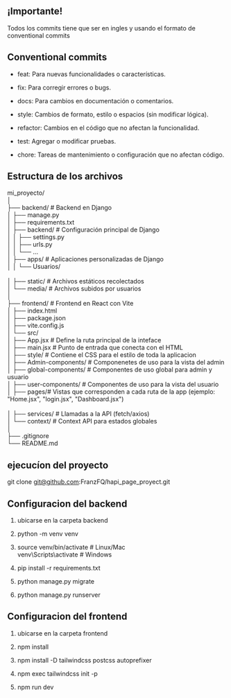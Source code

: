 ## ¡Importante!
Todos los commits tiene que ser en ingles y usando el formato de conventional commits

## Conventional commits
- feat: Para nuevas funcionalidades o características. <br/>

- fix: Para corregir errores o bugs. <br/>

- docs: Para cambios en documentación o comentarios. <br/>

- style: Cambios de formato, estilo o espacios (sin modificar lógica). <br/>

- refactor: Cambios en el código que no afectan la funcionalidad. <br/>

- test: Agregar o modificar pruebas. <br/>

- chore: Tareas de mantenimiento o configuración que no afectan código. <br/>

## Estructura de los archivos

mi_proyecto/ <br/>
│ <br/>
├── backend/                # Backend en Django <br/>
│   ├── manage.py <br/>
│   ├── requirements.txt <br/>
│   ├── backend/            # Configuración principal de Django <br/>
│   │   ├── settings.py <br/>
│   │   ├── urls.py <br/>
│   │   └── ... <br/>
│   ├── apps/               # Aplicaciones personalizadas de Django <br/>
│   │   └── Usuarios/<br/>       
│   ├── static/             # Archivos estáticos recolectados <br/>
│   └── media/              # Archivos subidos por usuarios <br/>
│ <br/>
├── frontend/               # Frontend en React con Vite <br/>
│   ├── index.html <br/>
│   ├── package.json <br/>
│   ├── vite.config.js <br/>
│   └── src/ <br/>
│       ├── App.jsx # Define la ruta principal de la inteface <br/> 
│       ├── main.jsx # Punto de entrada que conecta con el HTML<br/>
│       ├── style/ # Contiene el CSS para el estilo de toda la aplicacion<br/> 
│       ├── Admin-components/ # Componenetes de uso para la vista del admin<br/>
│       ├── global-components/ # Componentes de uso global para admin y usuario<br/> 
│       ├── user-components/ # Componentes de uso para la vista del usuario<br/> 
│       ├── pages/# Vistas que corresponden a cada ruta de la app (ejemplo: "Home.jsx", "login.jsx", "Dashboard.jsx")<br/>    
│       ├── services/       # Llamadas a la API (fetch/axios) <br/>
│       └── context/        # Context API para estados globales <br/>
│ <br/>
├── .gitignore <br/>
└── README.md <br/>

## ejecucíon del proyecto

git clone git@github.com:FranzFQ/hapi_page_proyect.git

## Configuracion del backend
1. ubicarse en la carpeta backend <br/>

2. python -m venv venv <br/>

3. source venv/bin/activate   # Linux/Mac <br/> 
venv\Scripts\activate      # Windows <br/>

5. pip install -r requirements.txt <br/>

6. python manage.py migrate <br/>

7. python manage.py runserver <br/>

## Configuracion del frontend
1. ubicarse en la carpeta frontend

2. npm install

3. npm install -D tailwindcss postcss autoprefixer

4. npm exec tailwindcss init -p

3. npm run dev

